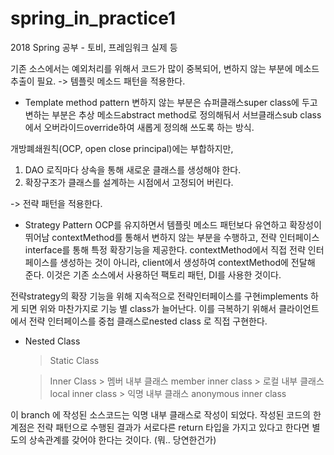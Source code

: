 # spring_in_practice1
2018 Spring 공부 - 토비, 프레임워크 실제 등 


기존 소스에서는 예외처리를 위해서 코드가 많이 중복되어, 변하지 않는 부분에 메소드 추출이 필요. 
-> 템플릿 메소드 패턴을 적용한다. 

* Template method pattern 
  변하지 않는 부분은 슈퍼클래스super class에 두고 변하는 부분은 추상 메소드abstract method로 정의해둬서 
 서브클래스sub class에서 오버라이드override하여 새롭게 정의해 쓰도록 하는 방식. 
 
 개방폐쇄원칙(OCP, open close principal)에는 부합하지만,
 1) DAO 로직마다 상속을 통해 새로운 클래스를 생성해야 한다. 
 2) 확장구조가 클래스를 설계하는 시점에서 고정되어 버린다. 
 
 -> 전략 패턴을 적용한다. 
 
 * Strategy Pattern 
   OCP를 유지하면서 템플릿 메소드 패턴보다 유연하고 확장성이 뛰어남
  contextMethod를 통해서 변하지 않는 부분을 수행하고, 전략 인터페이스interface를 통해 특정 확장기능을 제공한다. 
  contextMethod에서 직접 전략 인터페이스를 생성하는 것이 아니라, client에서 생성하여 contextMethod에 전달해 준다. 
  이것은 기존 소스에서 사용하던 팩토리 패턴, DI를 사용한 것이다. 
  
  전략strategy의 확장 기능을 위해 지속적으로 전략인터페이스를 구현implements 하게 되면 위와 마찬가지로 기능 별 class가 늘어난다. 
  이를 극복하기 위해서 클라이언트에서 전략 인터페이스를 중첩 클래스로nested class 로 직접 구현한다. 
  
  * Nested Class
    > Static Class
  
    > Inner Class 
        > 멤버 내부 클래스 member inner class
        > 로컬 내부 클래스 local inner class
        > 익명 내부 클래스 anonymous inner class
      
  이 branch 에 작성된 소스코드는 익명 내부 클래스로 작성이 되었다. 
  작성된 코드의 한계점은 전략 패턴으로 수행된 결과가 서로다른 return 타입을 가지고 있다고 한다면 별도의 상속관계를 갖어야 한다는 것이다. 
  (뭐.. 당연한건가)
  
   

